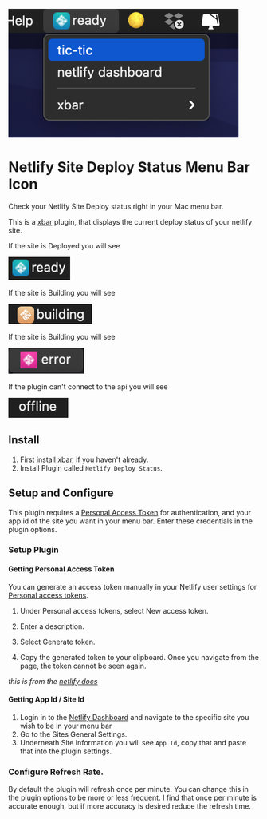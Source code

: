![Netlify Site Deploy Status Preview](./images/ft-preview.png)

# Netlify Site Deploy Status Menu Bar Icon

Check your Netlify Site Deploy status right in your Mac menu bar.

This is a [xbar](https://xbarapp.com/) plugin, that displays the current deploy status of your netlify site. 

If the site is Deployed you will see 

![deploy preview](./images/preview-deploy.png)

If the site is Building you will see 

![building preview](./images/preview-building.png)

If the site is Building you will see 

![error preview](./images/preview-error.png)

If the plugin can't connect to the api you will see 

![offline preview](./images/preview-offline.png)

## Install

1. First install [xbar](https://xbarapp.com/dl), if you haven't already.
2. Install Plugin called `Netlify Deploy Status`.

## Setup and Configure

<!--![Plugin Settings Screen](./images/preview-settings.png)-->

This plugin requires a [Personal Access Token](https://app.netlify.com/user/applications?_ga=2.170657952.1601832669.1626982353-514414476.1602856697#personal-access-tokens) for authentication, and your app id of the site you want in your menu bar.
Enter these credentials in the plugin options.

### Setup Plugin

#### Getting Personal Access Token

You can generate an access token manually in your Netlify user settings for [Personal access tokens](https://app.netlify.com/user/applications?_ga=2.170657952.1601832669.1626982353-514414476.1602856697#personal-access-tokens).

1. Under Personal access tokens, select New access token.

1. Enter a description.

1. Select Generate token.

1. Copy the generated token to your clipboard. Once you navigate from the page, the token cannot be seen again.

*this is from the [netlify docs](https://docs.netlify.com/cli/get-started/#obtain-a-token-in-the-netlify-ui)*

#### Getting App Id / Site Id

1. Login in to the [Netlify Dashboard](app.netlify.com/sites/) and navigate to the specific site you wish to be in your menu bar
1. Go to the Sites General Settings.
1. Underneath Site Information you will see `App Id`, copy that and paste that into the plugin settings.

### Configure Refresh Rate.

By default the plugin will refresh once per minute. You can change this in the plugin options to be more or less frequent. I find that once per minute is accurate enough, but if more accuracy is desired reduce the refresh time.






